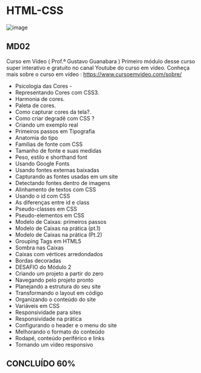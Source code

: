 # HTML-CSS 
![image](https://user-images.githubusercontent.com/87583186/171689878-de221f29-2618-4d32-8fbd-887e3277b727.png)

## MD02
Curso em Vídeo ( Prof.ª Gustavo Guanabara )
Primeiro módulo desse curso super interativo e gratuito no canal Youtube do curso em vídeo.
Conheça mais sobre o curso em vídeo : https://www.cursoemvideo.com/sobre/

 - Psicologia das Cores -
 - Representando Cores com CSS3.
 - Harmonia de cores.
 - Paleta de cores.
 - Como capturar cores da tela?.
 - Como criar degradê com CSS ?
 - Criando um exemplo real
 - Primeiros passos em Tipografia
 - Anatomia do tipo
 - Famílias de fonte com CSS
 - Tamanho de fonte e suas medidas
 - Peso, estilo e shorthand font
 - Usando Google Fonts
 - Usando fontes externas baixadas
 - Capturando as fontes usadas em um site
 - Detectando fontes dentro de imagens
 - Alinhamento de textos com CSS
 - Usando o id com CSS
 - As diferenças entre id e class
 - Pseudo-classes em CSS
 - Pseudo-elementos em CSS
 - Modelo de Caixas: primeiros passos
 - Modelo de Caixas na prática (pt.1)
 - Modelo de Caixas na prática (Pt.2)
 - Grouping Tags em HTML5
 - Sombra nas Caixas
 - Caixas com vértices arredondados
 - Bordas decoradas
 - DESAFIO do Módulo 2
 - Criando um projeto a partir do zero
 - Navegando pelo projeto pronto
 - Planejando a estrutura do seu site
 - Transformando o layout em código
 - Organizando o conteúdo do site
 - Variáveis em CSS
 - Responsividade para sites
 - Responsividade na prática
 - Configurando o header e o menu do site
 - Melhorando o formato do conteúdo
 - Rodapé, conteúdo periférico e links
 - Tornando um vídeo responsivo

## CONCLUÍDO 60%

